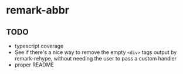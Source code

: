 # remark-abbr

## TODO

- typescript coverage
- See if there's a nice way to remove the empty `<div>` tags output by remark-rehype, without needing the user to pass a custom handler
- proper README
